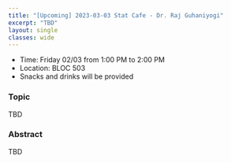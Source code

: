 ```yaml
---
title: "[Upcoming] 2023-03-03 Stat Cafe - Dr. Raj Guhaniyogi"
excerpt: "TBD"
layout: single
classes: wide
---
```


- Time: Friday 02/03 from 1:00 PM to 2:00 PM
- Location: BLOC 503
- Snacks and drinks will be provided

### Topic

TBD

### Abstract

TBD
